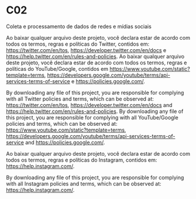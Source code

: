 # C02
Coleta e processamento de dados de redes e mídias sociais

Ao baixar qualquer arquivo deste projeto, você declara estar de acordo com todos os termos, regras e políticas do Twitter, contidos em: https://twitter.com/en/tos, https://developer.twitter.com/en/docs e https://help.twitter.com/en/rules-and-policies.
Ao baixar qualquer arquivo deste projeto, você declara estar de acordo com todos os termos, regras e políticas do YouTube/Google, contidos em https://www.youtube.com/static?template=terms, https://developers.google.com/youtube/terms/api-services-terms-of-service e https://policies.google.com/.

By downloading any file of this project, you are responsible for complying with all Twitter policies and terms, which can be observed at: https://twitter.com/en/tos, https://developer.twitter.com/en/docs and https://help.twitter.com/en/rules-and-policies.
By downloading any file of this project, you are responsible for complying with all YouTube/Google policies and terms, which can be observed at: https://www.youtube.com/static?template=terms, https://developers.google.com/youtube/terms/api-services-terms-of-service and https://policies.google.com/.

Ao baixar qualquer arquivo deste projeto, você declara estar de acordo com todos os termos, regras e políticas do Instagram, contidos em: https://help.instagram.com/.

By downloading any file of this project, you are responsible for complying with all Instagram policies and terms, which can be observed at: https://help.instagram.com/.

